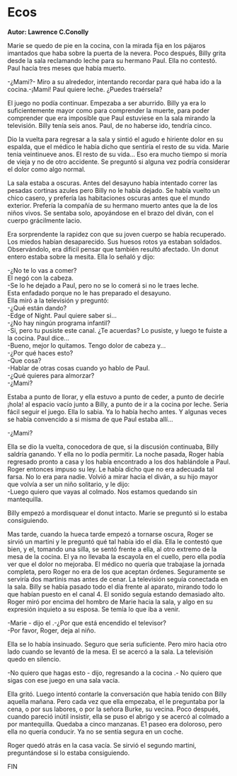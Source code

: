# Ecos

**Autor: Lawrence C.Conolly**

Marie se quedo de pie en la cocina, con la mirada fija en los pájaros
imantados que haba sobre la puerta de la nevera. Poco después, Billy
grita desde la sala reclamando leche para su hermano Paul. Ella no
contestó. Paul hacía tres meses que había muerto.

-¿Mami?- Miro a su alrededor, intentando recordar para qué haba ido a
la cocina.-¡Mami! Paul quiere leche. ¿Puedes traérsela?

El juego no podía continuar. Empezaba a ser aburrido. Billy ya era lo
suficientemente mayor como para comprender la muerte, para poder
comprender que era imposible que Paul estuviese en la sala mirando la
televisión. Billy tenía seis anos. Paul, de no haberse ido, tendría
cinco.

Dio la vuelta para regresar a la sala y sintió el agudo e hiriente
dolor en su espalda, que el médico le había dicho que sentiría el resto
de su vida. Marie tenia veintinueve anos. El resto de su vida... Eso
era mucho tiempo si moría de vieja y no de otro accidente. Se preguntó
si alguna vez podría considerar el dolor como algo normal.

La sala estaba a oscuras. Antes del desayuno había intentado correr las
pesadas cortinas azules pero Billy no le había dejado. Se había vuelto
un chico casero, y prefería las habitaciones oscuras antes que el mundo
exterior. Prefería la compañía de su hermano muerto antes que la de los
niños vivos. Se sentaba solo, apoyándose en el brazo del diván, con el
cuerpo grácilmente lacio.

Era sorprendente la rapidez con que su joven cuerpo se había
recuperado. Los miedos habían desaparecido. Sus huesos rotos ya estaban
soldados. Observándolo, era difícil pensar que también resultó
afectado. Un donut entero estaba sobre la mesita. Ella lo señaló y
dijo:

-¿No te lo vas a comer?  
El negó con la cabeza.  
-Se lo he dejado a Paul, pero no se lo comerá si no le traes leche.  
Esta enfadado porque no le has preparado el desayuno.  
Ella miró a la televisión y preguntó:  
-¿Qué están dando?  
-Edge of Night. Paul quiere saber si...  
-¿No hay ningún programa infantil?  
-Si, pero tu pusiste este canal. ¿Te acuerdas? Lo pusiste, y luego te
fuiste a la cocina. Paul dice...  
-Bueno, mejor lo quitamos. Tengo dolor de cabeza y...  
-¿Por qué haces esto?  
-Que cosa?  
-Hablar de otras cosas cuando yo hablo de PauI.  
-¿Qué quieres para almorzar?  
-¿Mami?

Estaba a punto de llorar, y ella estuvo a punto de ceder, a punto de
decirle ¡hola! al espacio vacío junto a Billy, a punto de ir a la
cocina por leche. Seria fácil seguir el juego. Ella lo sabia. Ya lo
había hecho antes. Y algunas veces se había convencido a si misma de
que Paul estaba allí...

-¿Mami?

Ella se dio la vuelta, conocedora de que, si la discusión continuaba,
Billy saldría ganando. Y ella no lo podía permitir. La noche pasada,
Roger había regresado pronto a casa y los había encontrado a los dos
hablándole a Paul. Roger entonces impuso su ley. Le había dicho que no
era adecuada tal farsa. No lo era para nadie. Volvió a mirar hacia el
diván, a su hijo mayor que volvía a ser un niño solitario, y le dijo:  
-Luego quiero que vayas al colmado. Nos estamos quedando sin
mantequilla.

Billy empezó a mordisquear el donut intacto. Marie se preguntó si lo
estaba consiguiendo.

Mas tarde, cuando la hueca tarde empezó a tornarse oscura, Roger se
sirvió un martini y le preguntó qué tal había ido el día. Ella le
contestó que bien, y el, tomando una silla, se sentó frente a ella, al
otro extremo de la mesa de la cocina. El ya no llevaba la escayola en
el cuello, pero ella podía ver que el dolor no mejoraba. El médico no
quería que trabajase la jornada completa, pero Roger no era de los que
aceptan órdenes. Seguramente se serviría dos martinis mas antes de
cenar. La televisión seguía conectada en la sala. Billy se había pasado
todo el día frente al aparato, mirando todo lo que habían puesto en el
canal 4. El sonido seguía estando demasiado alto. Roger miró por encima
del hombro de Marie hacia la sala, y algo en su expresión inquieto a su
esposa. Se temía lo que iba a venir.

-Marie - dijo el .-¿Por que está encendido el televisor?  
-Por favor, Roger, deja al niño.

Ella se lo había insinuado. Seguro que seria suficiente. Pero miro
hacia otro lado cuando se levantó de la mesa. El se acercó a la sala.
La televisión quedo en silencio.

-No quiero que hagas esto - dijo, regresando a la cocina .- No quiero
que sigas con ese juego en una sala vacía.

Ella gritó. Luego intentó contarle la conversación que había tenido con
Billy aquella mañana. Pero cada vez que ella empezaba, el le preguntaba
por la cena, o por sus labores, o por la señora Burke, su vecina. Poco
después, cuando pareció inútil insistir, ella se puso el abrigo y se
acercó al colmado a por mantequilla. Quedaba a cinco manzanas. E1 paseo
era doloroso, pero ella no quería conducir. Ya no se sentía segura en
un coche.

Roger quedó atrás en la casa vacía. Se sirvió el segundo martini,
preguntándose si lo estaba consiguiendo.

FIN